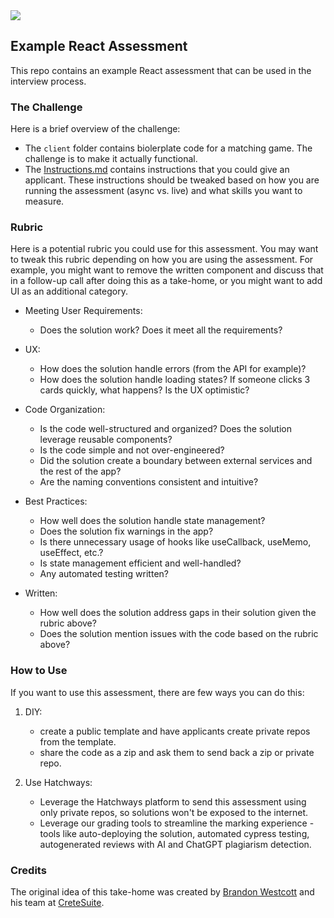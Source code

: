 <img src="https://uploads-ssl.webflow.com/6226918b6fde351e136e0d04/624d1ac1953d01dc7b032cac_logo-horizontal-midnight.svg" />

## Example React Assessment

This repo contains an example React assessment that can be used in the interview process.

### The Challenge

Here is a brief overview of the challenge:

- The `client` folder contains biolerplate code for a matching game. The challenge is to make it actually functional.
- The [Instructions.md](Instructions.md) contains instructions that you could give an applicant. These instructions should be tweaked based on how you are running the assessment (async vs. live) and what skills you want to measure.

### Rubric

Here is a potential rubric you could use for this assessment. You may want to tweak this rubric depending on how you are using the assessment. For example, you might want to remove the written component and discuss that in a follow-up call after doing this as a take-home, or you might want to add UI as an additional category.

- Meeting User Requirements:
  - Does the solution work? Does it meet all the requirements?
- UX:
  - How does the solution handle errors (from the API for example)?
  - How does the solution handle loading states? If someone clicks 3 cards quickly, what happens? Is the UX optimistic?
- Code Organization:
  - Is the code well-structured and organized? Does the solution leverage reusable components?
  - Is the code simple and not over-engineered?
  - Did the solution create a boundary between external services and the rest of the app?
  - Are the naming conventions consistent and intuitive?
- Best Practices:
  - How well does the solution handle state management?
  - Does the solution fix warnings in the app?
  - Is there unnecessary usage of hooks like useCallback, useMemo, useEffect, etc.?
  - Is state management efficient and well-handled?
  - Any automated testing written?
- Written:

  - How well does the solution address gaps in their solution given the rubric above?
  - Does the solution mention issues with the code based on the rubric above?

### How to Use

If you want to use this assessment, there are few ways you can do this:

1. DIY:

   - create a public template and have applicants create private repos from the template.
   - share the code as a zip and ask them to send back a zip or private repo.

2. Use Hatchways:

   - Leverage the Hatchways platform to send this assessment using only private repos, so solutions won't be exposed to the internet.
   - Leverage our grading tools to streamline the marking experience - tools like auto-deploying the solution, automated cypress testing, autogenerated reviews with AI and ChatGPT plagiarism detection.

### Credits

The original idea of this take-home was created by [Brandon Westcott](https://github.com/brandonwestcott) and his team at [CreteSuite](https://cretesuite.com/).
